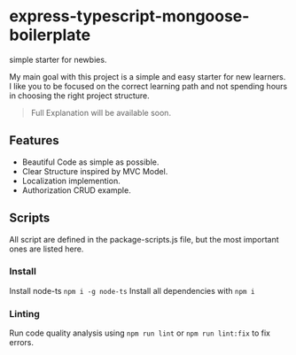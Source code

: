 # express-typescript-mongoose-boilerplate
simple starter for newbies.

My main goal with this project is a simple and easy starter for new learners. I like you to be focused on the correct learning path and not spending hours in choosing the right project structure.

> Full Explanation will be available soon. 

## Features
- Beautiful Code as simple as possible.
- Clear Structure inspired by MVC Model.
- Localization implemention.
- Authorization CRUD example.


## Scripts

All script are defined in the package-scripts.js file, but the most important ones are listed here.

### Install 
Install node-ts `npm i -g node-ts` 
Install all dependencies with `npm i`

### Linting
Run code quality analysis using `npm run lint` or `npm run lint:fix` to fix errors.




